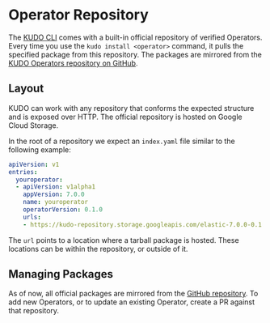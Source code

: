 # Operator Repository

The [KUDO CLI](cli.md) comes with a built-in official repository of verified Operators. Every time you use the `kudo install <operator>` command, it pulls the specified package from this repository. The packages are mirrored from the [KUDO Operators repository on GitHub](https://github.com/kudobuilder/operators).

## Layout

KUDO can work with any repository that conforms the expected structure and is exposed over HTTP. The official repository is hosted on Google Cloud Storage.

In the root of a repository we expect an `index.yaml` file similar to the following example:

```yaml
apiVersion: v1
entries:
  youroperator:
  - apiVersion: v1alpha1
    appVersion: 7.0.0
    name: youroperator
    operatorVersion: 0.1.0
    urls:
    - https://kudo-repository.storage.googleapis.com/elastic-7.0.0-0.1.0.tgz
```

The `url` points to a location where a tarball package is hosted. These locations can be within the repository, or outside of it.

## Managing Packages

As of now, all official packages are mirrored from the [GitHub repository](https://github.com/kudobuilder/operators). To add new Operators, or to update an existing Operator, create a PR against that repository.
